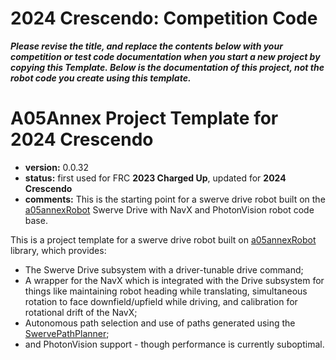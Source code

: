 # 2024 Crescendo: Competition Code

***Please revise the title, and replace the contents below with your competition or
test code documentation when you start a new project by copying this Template. Below is
the documentation of this project, not the robot code you create using this template.***

# A05Annex Project Template for 2024 Crescendo

* **version:** 0.0.32
* **status:** first used for FRC **2023 Charged Up**, updated for **2024 Crescendo**
* **comments:** This is the starting point for a swerve drive robot built on the
  [a05annexRobot](https://github.com/A05annex/a05annexRobot) Swerve Drive with NavX and PhotonVision
  robot code base.

This is a project template for a swerve drive robot built on [a05annexRobot](https://github.com/A05annex/a05annexRobot)
library, which provides:
* The Swerve Drive subsystem with a driver-tunable drive command;
* A wrapper for the NavX which is integrated with the Drive subsystem for things like maintaining
  robot heading while translating, simultaneous rotation to face downfield/upfield while driving,
  and calibration for rotational drift of the NavX;
* Autonomous path selection and use of paths generated using the
  [SwervePathPlanner](https://github.com/A05annex/SwervePathPlanning);
* and PhotonVision support - though performance is currently suboptimal.
